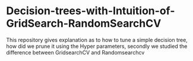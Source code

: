 # Decision-trees-with-Intuition-of-GridSearch-RandomSearchCV
This repository gives explanation as to how to tune a simple decision tree, how did we prune it using the Hyper parameters, secondly we studied the difference between GridsearchCV and Randomsearchcv
